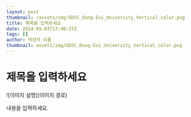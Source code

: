 ```yaml
---
layout: post
thumbnail: /assets/img/GDSC_Dong-Eui_University_Vertical_color.png
title: 제목을 입력하세요
date: 2024-05-03T17:48:27Z
tags: []
author: 작성자 이름
thumbnail: assets/img/GDSC_Dong-Eui_University_Vertical_color.png
---
```


# 제목을 입력하세요

![이미지 설명](이미지 경로)

내용을 입력하세요.
